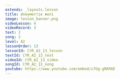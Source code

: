 ```yaml
---
extends: _layouts.lesson
title: Әлеуметтік желі
image: lesson_banner.png
videoLesson: 4
videoRecord: 3
text: 2
song: 2
level: A2
lessonOrder: 13
lessonId: CYR_A2_13_lesson
textId: CYR_A2_13_text
videoId: CYR_A2_13_video
songId: CYR_A2_13_song
youtube: https://www.youtube.com/embed/s7Gg-gRKR6E
---
```

